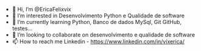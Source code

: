 - 👋 Hi, I’m @EricaFelixvix
- 👀 I’m interested in Desenvolvimento Python e Qualidade de software
- 🌱 I’m currently learning Python, Banco de dados MySql, Git GitHub, testes...
- 💞️ I’m looking to collaborate on desenvolvimento e qualidade de software
- 📫 How to reach me Linkedin - https://www.linkedin.com/in/vixerica/

<!---
EricaFelixvix/EricaFelixvix is a ✨ special ✨ repository because its `README.md` (this file) appears on your GitHub profile.
You can click the Preview link to take a look at your changes.
--->
